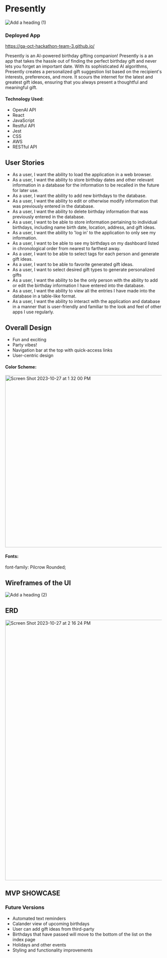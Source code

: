 # Presently
![Add a heading (1)](https://github.com/jpineda48/readme/assets/135978440/2a2e9947-0d35-4999-a4f9-7e4427648383)
### Deployed App
https://ga-oct-hackathon-team-3.github.io/



Presently is an AI-powered birthday gifting companion! Presently is a an app that takes the hassle out of finding the perfect birthday gift and never lets you forget an important date. With its sophisticated AI algorithms, Presently creates a personalized gift suggestion list based on the recipient's interests, preferences, and more. It scours the internet for the latest and greatest gift ideas, ensuring that you always present a thoughtful and meaningful gift.


#### Technology Used:
- OpenAI API
- React
- JavaScript
- Restful API
- Jest
- CSS
- AWS
- RESTful API
 

## User Stories
- As a user, I want the ability to load the application in a web browser.
- As a user, I want the ability to store birthday dates and other relevant information in a database for the information to be recalled in the future for later use.
- As a user, I want the ability to add new birthdays to the database.
- As a user, I want the ability to edit or otherwise modify information that was previously entered in the database.
- As a user, I want the ability to delete birthday information that was previously entered in the database.
- As a user, I want to be able to store information pertaining to individual birthdays, including name birth date, location, address, and gift ideas.
- As a user, I want the ability to 'log in' to the application to only see my information.
- As a user, I want to be able to see my birthdays on my dashboard listed in chronological order from nearest to farthest away.
- As a user, I want to be able to select tags for each person and generate gift ideas.
- As a user, I want to be able to favorite generated gift ideas.
- As a user, I want to select desired gift types to generate personalized gifts
- As a user, I want the ability to be the only person with the ability to add or edit the birthday information I have entered into the database.
- As a user, I want the ability to view all the entries I have made into the database in a table-like format.
- As a user, I want the ability to interact with the application and database in a manner that is user-friendly and familiar to the look and feel of other apps I use regularly.


## Overall Design
- Fun and exciting
- Party vibes!
- Navigation bar at the top with quick-access links
- User-centric design

#### Color Scheme:
<img width="554" alt="Screen Shot 2023-10-27 at 1 32 00 PM" src="https://github.com/jpineda48/readme/assets/135978440/19c567d2-95ae-468b-906c-20b4d5588f9c">

#### Fonts:
font-family: Pilcrow Rounded;


## Wireframes of the UI
![Add a heading (2)](https://github.com/jpineda48/readme/assets/135978440/da96d9ea-0e0e-4833-b172-71855aea70a5)


## ERD
<img width="838" alt="Screen Shot 2023-10-27 at 2 16 24 PM" src="https://github.com/jpineda48/readme/assets/135978440/11dc9e67-f873-4cec-b9dc-a210a9e9c57c">


## MVP SHOWCASE


### Future Versions
- Automated text reminders
- Calander view of upcoming birthdays
- User can add gift ideas from third-party
- Birthdays that have passed will move to the bottom of the list on the index page
- Holidays and other events
- Styling and functionality improvements

